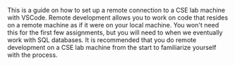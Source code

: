 This is a guide on how to set up a remote connection to a CSE lab machine with VSCode. Remote development allows you to work on code that resides on a remote machine as if it were on your local machine. You won't need this for the first few assignments, but you will need to when we eventually work with SQL databases. It is recommended that you do remote development on a CSE lab machine from the start to familiarize yourself with the process.
